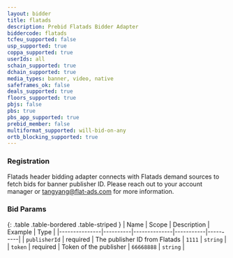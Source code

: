 ```yaml
---
layout: bidder
title: flatads
description: Prebid Flatads Bidder Adapter
biddercode: flatads
tcfeu_supported: false
usp_supported: true
coppa_supported: true
userIds: all
schain_supported: true
dchain_supported: true
media_types: banner, video, native
safeframes_ok: false
deals_supported: true
floors_supported: true
pbjs: false
pbs: true
pbs_app_supported: true
prebid_member: false
multiformat_supported: will-bid-on-any
ortb_blocking_supported: true
---
```


### Registration

Flatads header bidding adapter connects with Flatads demand sources to fetch bids for banner publisher ID. Please reach out to your account manager or <tangyang@flat-ads.com> for more information.

### Bid Params

{: .table .table-bordered .table-striped }
| Name          | Scope    | Description  | Example   | Type     |
|---------------|----------|--------------|-----------|----------|
| `publisherId` | required | The publisher ID from Flatads | `1111` | `string` |
| `token` | required | Token of the publisher | `66668888` | `string` |